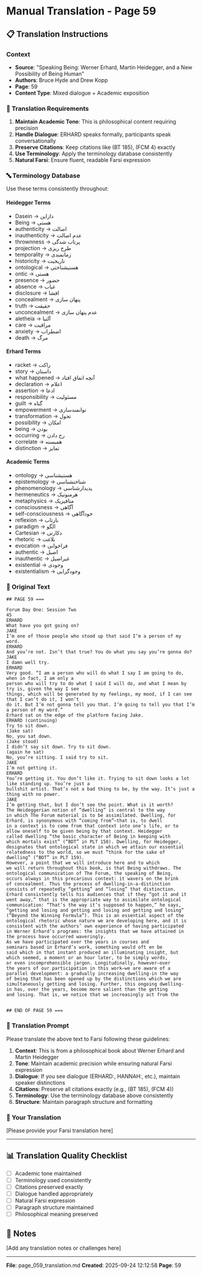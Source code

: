 # Manual Translation - Page 59

## 📋 Translation Instructions

### Context
- **Source**: "Speaking Being: Werner Erhard, Martin Heidegger, and a New Possibility of Being Human"
- **Authors**: Bruce Hyde and Drew Kopp
- **Page**: 59
- **Content Type**: Mixed dialogue + Academic exposition

### 🎯 Translation Requirements

1. **Maintain Academic Tone**: This is philosophical content requiring precision
2. **Handle Dialogue**: ERHARD speaks formally, participants speak conversationally
3. **Preserve Citations**: Keep citations like (BT 185), (FCM 4) exactly
4. **Use Terminology**: Apply the terminology database consistently
5. **Natural Farsi**: Ensure fluent, readable Farsi expression

### 🔤 Terminology Database

Use these terms consistently throughout:

#### Heidegger Terms
- Dasein → دازاین
- Being → هستی
- authenticity → اصالت
- inauthenticity → عدم اصالت
- thrownness → پرتاب شدگی
- projection → طرح ریزی
- temporality → زمانمندی
- historicity → تاریخیت
- ontological → هستیشناختی
- ontic → هستی
- presence → حضور
- absence → غیاب
- disclosure → افشا
- concealment → پنهان سازی
- truth → حقیقت
- unconcealment → عدم پنهان سازی
- aletheia → آلتیا
- care → مراقبت
- anxiety → اضطراب
- death → مرگ

#### Erhard Terms
- racket → راکت
- story → داستان
- what happened → آنچه اتفاق افتاد
- declaration → اعلام
- assertion → ادعا
- responsibility → مسئولیت
- guilt → گناه
- empowerment → توانمندسازی
- transformation → تحول
- possibility → امکان
- being → بودن
- occurring → رخ دادن
- correlate → همبسته
- distinction → تمایز

#### Academic Terms
- ontology → هستیشناسی
- epistemology → شناختشناسی
- phenomenology → پدیدارشناسی
- hermeneutics → هرمنوتیک
- metaphysics → متافیزیک
- consciousness → آگاهی
- self-consciousness → خودآگاهی
- reflexion → بازتاب
- paradigm → الگو
- Cartesian → دکارتی
- rhetoric → بلاغت
- evocation → فراخوانی
- authentic → اصیل
- inauthentic → غیراصیل
- existential → وجودی
- existentialism → وجودگرایی


### 📝 Original Text

```
## PAGE 59 ===

Forum Day One: Session Two
45
ERHARD
What have you got going on?
JAKE
I’m one of those people who stood up that said I’m a person of my word.
ERHARD
And you’re not. Isn’t that true? You do what you say you’re gonna do?
JAKE
I damn well try.
ERHARD
Very good. “I am a person who will do what I say I am going to do, when in fact, I am only a 
person who will try to do what I said I will do, and what I mean by try is, given the way I see 
things, which will be generated by my feelings, my mood, if I can see that I can’t do it, I won’t
do it. But I’m not gonna tell you that. I’m going to tell you that I’m a person of my word.”
Erhard sat on the edge of the platform facing Jake.
ERHARD (continuing)
Try to sit down.
(Jake sat) 
No, you sat down.
(Jake stood)
I didn’t say sit down. Try to sit down.
(again he sat)
No, you’re sitting. I said try to sit.
JAKE
I’m not getting it.
ERHARD
You’re getting it. You don’t like it. Trying to sit down looks a lot like standing up. You’re just a 
bullshit artist. That’s not a bad thing to be, by the way. It’s just a thing with no power.
JAKE
I’m getting that, but I don’t see the point. What is it worth?
The Heideggerian notion of “dwelling” is central to the way 
in which The Forum material is to be assimilated. Dwelling, for 
Erhard, is synonymous with “coming from”—that is, to dwell 
in a context is to come from that context into one’s life, or to 
allow oneself to be given being by that context. Heidegger 
called dwelling “the basic character of Being in keeping with 
which mortals exist” (“BDT” in PLT 158). Dwelling, for Heidegger, 
designates that ontological state in which we attain our essential 
relatedness to the world, so we must “think for the sake of 
dwelling” (“BDT” in PLT 159).
However, a point that we will introduce here and to which 
we will return throughout this book, is that Being withdraws. The 
ontological communication of The Forum, the speaking of Being, 
occurs always in this precarious context: it wavers on the brink 
of concealment. Thus the process of dwelling-in-a-distinction 
consists of repeatedly “getting” and “losing” that distinction. 
Erhard consistently tells his audiences that if they “got it and it 
went away,” that is the appropriate way to assimilate ontological 
communication: “That’s the way it’s supposed to happen,” he says, 
“getting and losing and getting and losing and getting and losing” 
(“Beyond the Winning Formula”). This is an essential aspect of the 
ontological rhetoric whose nature we are developing here, and it is 
consistent with the authors’ own experience of having participated 
in Werner Erhard’s programs: the insights that we have attained in 
the process have occurred waveringly.
As we have participated over the years in courses and 
seminars based in Erhard’s work, something would oft en be 
said which in that instant produced an illuminating insight, but 
which seemed, a moment or an hour later, to be simply words, 
or even incomprehensible jargon. Longitudinally, however—over 
the years of our participation in this work—we are aware of a 
parallel development: a gradually increasing dwelling-in the way 
of being that has been opened up by the distinctions which we are 
simultaneously getting and losing. Further, this ongoing dwelling-
in has, over the years, become more salient than the getting 
and losing. That is, we notice that we increasingly act from the 


## END OF PAGE 59 ===
```

### 🤖 Translation Prompt

Please translate the above text to Farsi following these guidelines:

1. **Context**: This is from a philosophical book about Werner Erhard and Martin Heidegger
2. **Tone**: Maintain academic precision while ensuring natural Farsi expression
3. **Dialogue**: If you see dialogue (ERHARD:, HANNAH:, etc.), maintain speaker distinctions
4. **Citations**: Preserve all citations exactly (e.g., (BT 185), (FCM 4))
5. **Terminology**: Use the terminology database above consistently
6. **Structure**: Maintain paragraph structure and formatting

### 📄 Your Translation

[Please provide your Farsi translation here]

---

## 📊 Translation Quality Checklist

- [ ] Academic tone maintained
- [ ] Terminology used consistently
- [ ] Citations preserved exactly
- [ ] Dialogue handled appropriately
- [ ] Natural Farsi expression
- [ ] Paragraph structure maintained
- [ ] Philosophical meaning preserved

## 📝 Notes

[Add any translation notes or challenges here]

---

**File**: page_059_translation.md
**Created**: 2025-09-24 12:12:58
**Page**: 59
